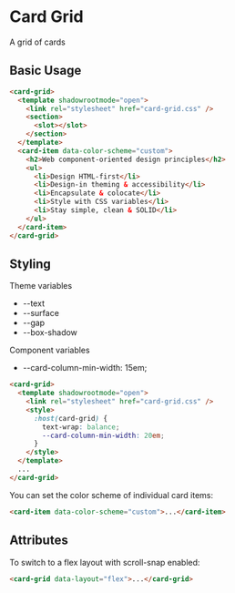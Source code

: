 # Card Grid

A grid of cards

## Basic Usage

```html
<card-grid>
  <template shadowrootmode="open">
    <link rel="stylesheet" href="card-grid.css" />
    <section>
      <slot></slot>
    </section>
  </template>
  <card-item data-color-scheme="custom">
    <h2>Web component-oriented design principles</h2>
    <ul>
      <li>Design HTML-first</li>
      <li>Design-in theming & accessibility</li>
      <li>Encapsulate & colocate</li>
      <li>Style with CSS variables</li>
      <li>Stay simple, clean & SOLID</li>
    </ul>
  </card-item>
</card-grid>
```

## Styling

Theme variables

- --text
- --surface
- --gap
- --box-shadow

Component variables

- --card-column-min-width: 15em;

```html
<card-grid>
  <template shadowrootmode="open">
    <link rel="stylesheet" href="card-grid.css" />
    <style>
      :host(card-grid) {
        text-wrap: balance;
        --card-column-min-width: 20em;
      }
    </style>
  </template>
  ...
</card-grid>
```

You can set the color scheme of individual card items:

```html
<card-item data-color-scheme="custom">...</card-item>
```

## Attributes

To switch to a flex layout with scroll-snap enabled:

```html
<card-grid data-layout="flex">...</card-grid>
```
